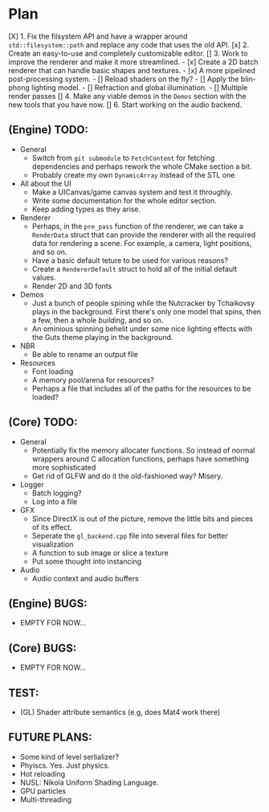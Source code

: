 # Plan 
[X] 1. Fix the filsystem API and have a wrapper around `std::filesystem::path` and replace any code that uses the old API. 
[x] 2. Create an easy-to-use and completely customizable editor.
[] 3. Work to improve the renderer and make it more streamlined. 
    - [x] Create a 2D batch renderer that can handle basic shapes and textures.
    - [x] A more pipelined post-processing system.
    - [] Reload shaders on the fly?
    - [] Apply the blin-phong lighting model. 
    - [] Refraction and global illumination. 
    - [] Multiple render passes
[] 4. Make any viable demos in the `Demos` section with the new tools that you have now.
[] 6. Start working on the audio backend.

## (Engine) TODO: 
* General 
    - Switch from `git submodule` to `FetchContent` for fetching dependencies and perhaps rework the whole CMake section a bit.
    - Probably create my own `DynamicArray` instead of the STL one
* All about the UI 
    - Make a UICanvas/game canvas system and test it throughly.
    - Write some documentation for the whole editor section.
    - Keep adding types as they arise.
* Renderer 
    - Perhaps, in the `pre_pass` function of the renderer, we can take a `RenderData` struct that can provide the renderer with all the required data for rendering a scene. For example, a camera, light positions, and so on.
    - Have a basic default teture to be used for various reasons?
    - Create a `RendererDefault` struct to hold all of the initial default values.
    - Render 2D and 3D fonts
* Demos
    - Just a bunch of people spining while the Nutcracker by Tchaikovsy plays in the background. First there's only one model that spins, then a few, then a whole _building_, and so on.
    - An ominious spinning behelit under some nice lighting effects with the Guts theme playing in the background.
* NBR 
    - Be able to rename an output file 
* Resources 
    - Font loading 
    - A memory pool/arena for resources?
    - Perhaps a file that includes all of the paths for the resources to be loaded? 

## (Core) TODO: 
* General
    - Potentially fix the memory allocater functions. So instead of normal wrappers around C allocation functions, perhaps have something more sophisticated
    - Get rid of GLFW and do it the old-fashioned way? Misery.
* Logger 
    - Batch logging? 
    - Log into a file
* GFX 
    - Since DirectX is out of the picture, remove the little bits and pieces of its effect.
    - Seperate the `gl_backend.cpp` file into several files for better visualization
    - A function to sub image or slice a texture 
    - Put some thought into instancing
* Audio 
    - Audio context and audio buffers

## (Engine) BUGS: 
- EMPTY FOR NOW...

## (Core) BUGS: 
- EMPTY FOR NOW...

## TEST: 
- (GL) Shader attribute semantics (e.g, does Mat4 work there)

## FUTURE PLANS: 
- Some kind of level serlializer?
- Phyiscs. Yes. Just physics.
- Hot reloading
- NUSL: Nikola Uniform Shading Language. 
- GPU particles
- Multi-threading

